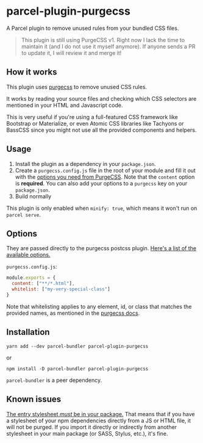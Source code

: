 # parcel-plugin-purgecss

A Parcel plugin to remove unused rules from your bundled CSS files.

> This plugin is still using PurgeCSS v1. Right now I lack the time to maintain it (and I do not use it myself anymore). If anyone sends a PR to update it, I will review it and merge it!

## How it works

This plugin uses [purgecss](https://v1.purgecss.com/) to remove unused CSS rules.

It works by reading your source files and checking which CSS selectors are mentioned in your HTML and Javascript code.

This is very useful if you're using a full-featured CSS framework like Bootstrap or Materialize, or even Atomic CSS libraries like Tachyons or BassCSS since you might not use all the provided components and helpers.

## Usage

1. Install the plugin as a dependency in your `package.json`.
2. Create a `purgecss.config.js` file in the root of your module and fill it out with the [options you need from PurgeCSS](https://v1.purgecss.com/configuration). Note that the `content` option is **required**. You can also add your options to a `purgecss` key on your `package.json`.
3. Build normally

This plugin is only enabled when `minify: true`, which means it won't run on `parcel serve`.

## Options

They are passed directly to the purgecss postcss plugin. [Here's a list of the available options.](https://v1.purgecss.com/configuration)

`purgecss.config.js`:

```js
module.exports = {
  content: ["**/*.html"],
  whitelist: ["my-very-special-class"]
}
```

Note that whitelisting applies to any element, id, or class that matches the provided names, as mentioned in the [purgecss docs](https://v1.purgecss.com/whitelisting#specific-selectors).

## Installation

```
yarn add --dev parcel-bundler parcel-plugin-purgecss
```

or

```
npm install -D parcel-bundler parcel-plugin-purgecss
```

`parcel-bundler` is a peer dependency.

## Known issues

[The entry stylesheet _must_ be in your package.](https://github.com/cprecioso/parcel-plugin-purgecss/issues/10) That means that if you have a stylesheet of your npm dependencies directly from a JS or HTML file, it will not be purged. If you import it directly or indirectly from another stylesheet in your main package (or SASS, Stylus, etc.), it's fine.
